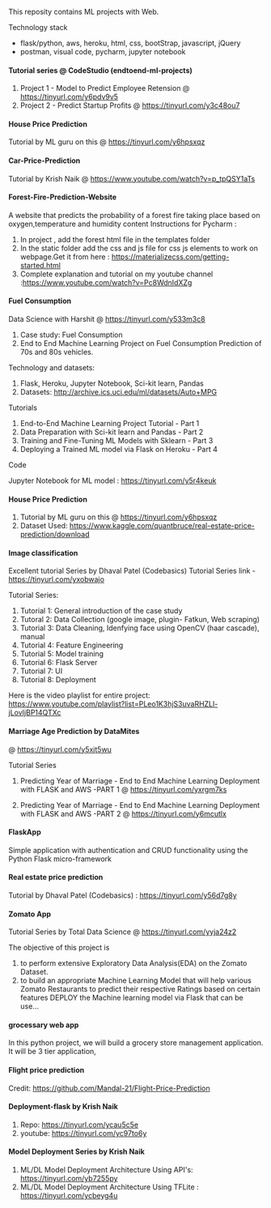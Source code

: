 This reposity contains ML projects with Web.

Technology stack
- flask/python, aws, heroku, html, css, bootStrap, javascript, jQuery
- postman, visual code, pycharm, jupyter notebook


#### Tutorial series @ CodeStudio (endtoend-ml-projects)

1. Project 1 - Model to Predict Employee Retension 
   @ https://tinyurl.com/y6pdv9v5
2. Project 2 - Predict Startup Profits
   @ https://tinyurl.com/y3c48ou7 


#### House Price Prediction

Tutorial by ML guru on this @ https://tinyurl.com/y6hpsxqz


#### Car-Price-Prediction

Tutorial by Krish Naik @ https://www.youtube.com/watch?v=p_tpQSY1aTs


#### Forest-Fire-Prediction-Website

A website that predicts the probability of a forest fire taking place based on oxygen,temperature and humidity content
Instructions for Pycharm :

1. In project , add the forest html file in the templates folder
2. In the static folder add the css and js file for css js elements to work on webpage.Get it from here : https://materializecss.com/getting-started.html
3. Complete explanation and tutorial on my youtube channel :https://www.youtube.com/watch?v=Pc8WdnIdXZg


#### Fuel Consumption

Data Science with Harshit @ https://tinyurl.com/y533m3c8

1. Case study: Fuel Consumption 
2. End to End Machine Learning Project on Fuel Consumption Prediction of 70s and 80s vehicles.

Technology and datasets:
1. Flask, Heroku, Jupyter Notebook, Sci-kit learn, Pandas
2. Datasets:  http://archive.ics.uci.edu/ml/datasets/Auto+MPG


Tutorials

1. End-to-End Machine Learning Project Tutorial       - Part 1
2. Data Preparation with Sci-kit learn and Pandas     - Part 2
3. Training and Fine-Tuning ML Models with Sklearn    - Part 3
4. Deploying a Trained ML model via Flask on Heroku   - Part 4

Code

Jupyter Notebook for ML model : https://tinyurl.com/y5r4keuk

#### House Price Prediction

1. Tutorial by ML guru on this @ https://tinyurl.com/y6hpsxqz
2. Dataset Used: https://www.kaggle.com/quantbruce/real-estate-price-prediction/download



#### Image classification 

Excellent tutorial Series by Dhaval Patel (Codebasics)
Tutorial Series link - https://tinyurl.com/yxobwajo

Tutorial Series:

1. Tutorial 1: General introduction of the case study
2. Tutoral  2: Data Collection (google image, plugin- Fatkun, Web scraping)
3. Tutorial 3: Data Cleaning, Idenfying face using OpenCV (haar cascade), manual 
4. Tutorial 4: Feature Engineering
5. Tutorial 5: Model training
6. Tutorial 6: Flask Server
7. Tutorial 7: UI
8. Tutorial 8: Deployment


Here is the video playlist for entire project: https://www.youtube.com/playlist?list=PLeo1K3hjS3uvaRHZLl-jLovIjBP14QTXc


#### Marriage Age Prediction by DataMites
   @ https://tinyurl.com/y5xjt5wu
   
Tutorial Series
  1. Predicting Year of Marriage - End to End Machine Learning Deployment with FLASK and AWS -PART 1
     @ https://tinyurl.com/yxrgm7ks

  2. Predicting Year of Marriage - End to End Machine Learning Deployment with FLASK and AWS -PART 2
    @ https://tinyurl.com/y6mcutlx


#### FlaskApp

Simple application with authentication and CRUD functionality using the Python Flask micro-framework


#### Real estate price prediction 

 Tutorial by Dhaval Patel (Codebasics) : https://tinyurl.com/y56d7g8y


#### Zomato App

Tutorial Series by Total Data Science @  https://tinyurl.com/yyja24z2 

 The objective of this project is 
 1. to  perform extensive Exploratory Data Analysis(EDA) on the Zomato Dataset. 
 2. to  build an appropriate Machine Learning Model that will help various Zomato Restaurants to predict 
    their respective Ratings based on certain features DEPLOY the Machine learning model via Flask that can be use…

#### grocessary web app

In this python project, we will build a grocery store management application. It will be 3 tier application,

#### Flight price prediction

Credit: https://github.com/Mandal-21/Flight-Price-Prediction

#### Deployment-flask by Krish Naik 

1. Repo: https://tinyurl.com/ycau5c5e
2. youtube:  https://tinyurl.com/yc97to6y

#### Model Deployment Series by Krish Naik

1. ML/DL Model Deployment Architecture Using API's: https://tinyurl.com/yb7255py
2. ML/DL Model Deployment Architecture Using TFLite : https://tinyurl.com/ycbeyg4u






